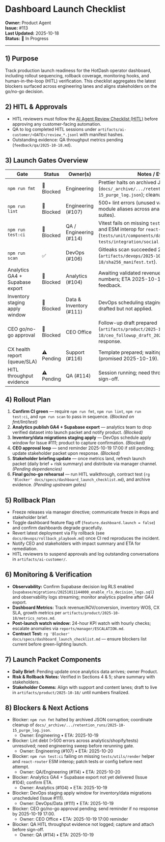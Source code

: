 # Dashboard Launch Checklist

**Owner:** Product Agent  
**Issue:** #113  
**Last Updated:** 2025-10-18  
**Status:** 🚧 In Progress

---

## 1) Purpose

Track production launch readiness for the HotDash operator dashboard, including rollout sequencing, rollback coverage, monitoring hooks, and human-in-the-loop (HITL) verification. This checklist aggregates the latest blockers surfaced across engineering lanes and aligns stakeholders on the go/no-go decision.

## 2) HITL & Approvals

- HITL reviewers must follow the [AI Agent Review Checklist (HITL)](../runbooks/ai_agent_review_checklist.md) before approving any customer-facing automation.
- QA to log completed HITL sessions under `artifacts/ai-customer/<DATE>/review_*.jsonl` with manifest hashes.
- Outstanding evidence: QA throughput metrics pending (`feedback/qa/2025-10-18.md`).

## 3) Launch Gates Overview

| Gate                            | Status     | Owner(s)                | Notes / Evidence                                                                                                                                                                   |
| ------------------------------- | ---------- | ----------------------- | ---------------------------------------------------------------------------------------------------------------------------------------------------------------------------------- |
| `npm run fmt`                   | 🚫 Blocked | Engineering             | Prettier halts on archived JSON corruption (`docs/_archive/.../retention_runs/2025-10-15_purge_log.json`); cleanup slice required.                                                 |
| `npm run lint`                  | 🚫 Blocked | Engineering (#107)      | 500+ lint errors (unused vars, `any` types, missing module aliases across analytics/shopify/tests suites).                                                                         |
| `npm run test:ci`               | 🚫 Blocked | QA / Engineering (#114) | Vitest fails on missing `tests/utils/render` helper and ESM interop for `react-router` (`tests/unit/components/dashboard/tiles.spec.tsx`, `tests/integration/social.api.spec.ts`). |
| `npm run scan`                  | ✅         | DevOps (#106)           | Gitleaks scan succeeded 2025-10-18 (`artifacts/devops/2025-10-18/sha256_manifest.txt`).                                                                                            |
| Analytics GA4 + Supabase export | 🚫 Blocked | Analytics (#104)        | Awaiting validated revenue/AOV/conversion numbers; ETA 2025-10-19 per analytics feedback.                                                                                          |
| Inventory staging apply window  | 🚫 Blocked | Data & Inventory (#111) | DevOps scheduling staging apply; migrations drafted but not applied.                                                                                                               |
| CEO go/no-go approval           | 🚫 Blocked | CEO Office              | Follow-up draft prepared (`artifacts/product/2025-10-18/ceo_followup_draft_2025-10-19.md`); waiting on response.                                                                   |
| CX health report (queue/SLA)    | ⚠️ Pending | Support (#116)          | Template prepared; waiting on latest queue metrics (promised 2025-10-19).                                                                                                          |
| HITL throughput evidence        | ⚠️ Pending | QA (#114)               | Session running; need throughput metrics before sign-off.                                                                                                                          |

## 4) Rollout Plan

1. **Confirm CI green** — require `npm run fmt`, `npm run lint`, `npm run test:ci`, and `npm run scan` to pass in sequence. _(Blocked on fmt/lint/test)_
2. **Analytics publish GA4 + Supabase export** — analytics team to drop verified dataset into launch packet and notify product. _(Blocked)_
3. **Inventory/data migrations staging apply** — DevOps schedule apply window for Issue #111; product to capture confirmation. _(Blocked)_
4. **CEO approval loop** — send reminder 2025-10-19 17:00 if still pending; update stakeholder packet upon response. _(Blocked)_
5. **Stakeholder briefing update** — once metrics land, refresh launch packet (daily brief + risk summary) and distribute via manager channel. _(Pending dependencies)_
6. **Final go/no-go rehearsal** — run HITL walkthrough, contract test (`rg 'Blocker' docs/specs/dashboard_launch_checklist.md`), and archive evidence. _(Pending upstream gates)_

## 5) Rollback Plan

- Freeze releases via manager directive; communicate freeze in #ops and stakeholder brief.
- Toggle dashboard feature flag off (`feature.dashboard.launch = false`) and confirm dashboards degrade gracefully.
- Revert latest deployment via Fly rollback (see `docs/devops/rollback_playbook.md`) once CI red reproduces the incident.
- Notify CEO and stakeholders with impact summary and ETA for remediation.
- HITL reviewers to suspend approvals and log outstanding conversations in `artifacts/ai-customer/`.

## 6) Monitoring & Verification

- **Observability:** Confirm Supabase decision log RLS enabled (`supabase/migrations/20251011144000_enable_rls_decision_logs.sql`) and observability logs streaming; monitor analytics pipeline after GA4 export.
- **Dashboard Metrics:** Track revenue/AOV/conversion, inventory WOS, CX SLA, growth metrics per `artifacts/product/2025-10-18/metrics_notes.md`.
- **Post-launch watch window:** 24-hour KPI watch with hourly checks; escalate anomalies via `reports/manager/ESCALATION.md`.
- **Contract Test:** `rg 'Blocker' docs/specs/dashboard_launch_checklist.md` — ensure blockers list current before green-lighting launch.

## 7) Launch Packet Components

- **Daily Brief:** Pending update once analytics data arrives; owner Product.
- **Risk & Rollback Notes:** Verified in Sections 4 & 5; share summary with stakeholders.
- **Stakeholder Comms:** Align with support and content lanes; draft to live in `artifacts/product/2025-10-18/` until numbers finalized.

## 8) Blockers & Next Actions

- Blocker: `npm run fmt` halted by archived JSON corruption; coordinate cleanup of `docs/_archive/.../retention_runs/2025-10-15_purge_log.json`.
  - Owner: Engineering • ETA: 2025-10-19
- Blocker: Lint debt (>500 errors across analytics/shopify/tests) unresolved; need engineering sweep before rerunning gate.
  - Owner: Engineering (#107) • ETA: 2025-10-20
- Blocker: `npm run test:ci` failing on missing `tests/utils/render` helper and `react-router` ESM interop; patch tests or config before next attempt.
  - Owner: QA/Engineering (#114) • ETA: 2025-10-20
- Blocker: Analytics GA4 + Supabase export not yet delivered (Issue #104); confirm ETA.
  - Owner: Analytics (#104) • ETA: 2025-10-19
- Blocker: DevOps staging apply window for inventory/data migrations unscheduled (Issue #111).
  - Owner: DevOps/Data (#111) • ETA: 2025-10-19
- Blocker: CEO go/no-go approval pending; send reminder if no response by 2025-10-19 17:00.
  - Owner: CEO Office • ETA: 2025-10-19 17:00 reminder
- Blocker: QA HITL throughput evidence not logged; capture and attach before sign-off.
  - Owner: QA (#114) • ETA: 2025-10-19
